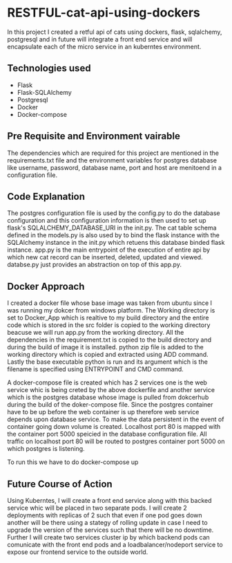# RESTFUL-cat-api-using-dockers

In this project I created a retful api of cats using dockers, flask, sqlalchemy, postgresql and in future will integrate a front end service and will encapsulate each of the micro service in an kuberntes environment.

## Technologies used
- Flask
- Flask-SQLAlchemy
- Postgresql
- Docker
- Docker-compose

## Pre Requisite and Environment vairable
The dependencies which are required for this project are mentioned in the requirements.txt file and the environment variables for postgres database like username, password, database name, port and host are menitoend in a configuration file. 

## Code Explanation
The postgres configuration file is used by the config.py to do the database configuration and this configuration information is then used to set up flask's SQLALCHEMY_DATABASE_URI in the init.py. The cat table schema defined in the models.py is also used by to bind the flask instance with the SQLAlchemy instance in the init.py which retuens this database binded flask instance. app.py is the main entrypoint of the execution of entire api by which new cat record can be inserted, deleted, updated and viewed. databse.py just provides an abstraction on top of this app.py.

## Docker Approach
I created a docker file whose base image was taken from ubuntu since I was running my dokcer from windows platform. The Working directory is set to Docker_App which is realtive to my build directory and the entire code which is stored in the src folder is copied to the working directory beacuse we will run app.py from the working directory. All the dependencies in the requirement.txt is copied to the build directory and during the build of image it is installed. python zip file is added to the working directory which is copied and extracted using ADD command. Lastly the base executable python is run and its argument which is the filename is 
specified using ENTRYPOINT and CMD command.

A docker-compose file is created which has 2 services one is the web service whic is being creted by the above dockerfile and  another service which is the postgres database whose image is pulled from dokcerhub during the build of the doker-compose file. Since the postgres container have to be up before the web container is up therefore web service depends upon database service. To make the data persistent in the event of container going down volume is created. Localhost port 80  is mapped with the container port 5000 speicied in the database configuration file. All traffic on localhost port 80 will be routed to postgres container port 5000 on which postgres is listening.

To run this we have to do docker-compose up

## Future Course of Action
Using Kuberntes, I will create a front end service along with this backed service whic will be placed in two separate pods. I will create 2 deployments with replicas of 2 such that even if one pod goes down another will be there using a stategy of rolling update in case I need to upgrade the version of the services such that there will be no downtime. Further I will create two services cluster ip by which backend pods can comunicate with the front end pods and a loadbalancer/nodeport service to expose our frontend  service to the outside world.   


